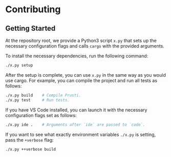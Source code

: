 # Contributing

## Getting Started

At the repository root, we provide a Python3 script `x.py` that sets up the necessary configuration flags and calls `cargo` with the provided arguments.

To install the necessary dependencies, run the following command:

```bash
./x.py setup
```

After the setup is complete, you can use `x.py` in the same way as you would use cargo. For example, you can compile the project and run all tests as follows:

```bash
./x.py build    # Compile Prusti.
./x.py test     # Run tests.
```

If you have VS Code installed, you can launch it with the necessary configuration flags set as follows:

```bash
./x.py ide .    # Arguments after `ide` are passed to `code`.
```

If you want to see what exactly environment variables `./x.py` is setting, pass the `+verbose` flag:

```bash
./x.py ++verbose build
```
